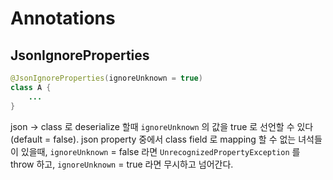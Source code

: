 # Annotations

## JsonIgnoreProperties

```java
@JsonIgnoreProperties(ignoreUnknown = true)
class A {
    ...
}
```

json -> class 로 deserialize 할때 `ignoreUnknown` 의 값을 true 로 선언할 수 있다 (default = false). json property 중에서 class field 로 mapping 할 수 없는 녀석들이 있을때, `ignoreUnknown` = false 라면 `UnrecognizedPropertyException` 를 throw 하고, `ignoreUnknown` = true 라면 무시하고 넘어간다.